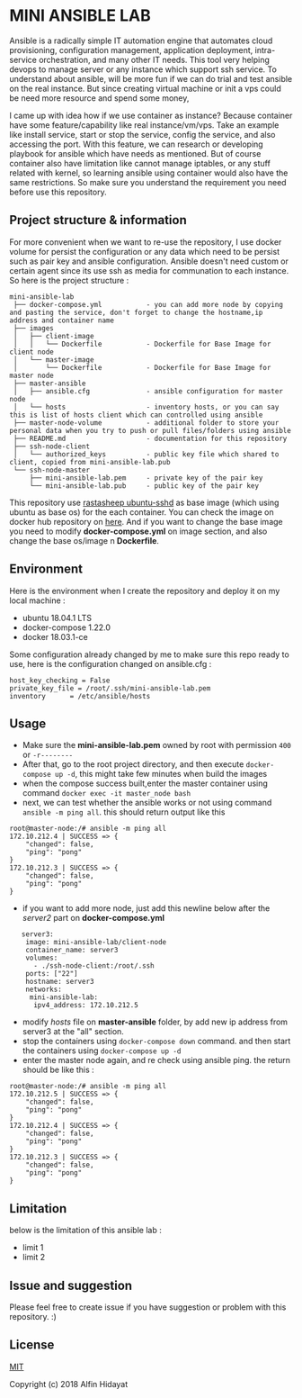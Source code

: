MINI ANSIBLE LAB
================
Ansible is a radically simple IT automation engine that automates cloud provisioning, configuration management, application deployment, intra-service orchestration, and many other IT needs. This tool very helping devops to manage server or any instance which support ssh service. To understand about ansible, will be more fun if we can do trial and test ansible on the real instance. But since creating virtual machine or init a vps could be need more resource and spend some money, 

I came up with idea how if we use container as instance? Because container have some feature/capability like real instance/vm/vps.  Take an example like install service, start or stop the service, config the service, and also accessing the port. With this feature, we can research or developing playbook for ansible which have needs as mentioned. But of course container also have limitation like cannot manage iptables, or any stuff related with kernel, so learning ansible using container would also have the same restrictions. So make sure you understand the requirement you need before use this repository.

Project structure & information
-------------------------------
For more convenient when we want to re-use the repository, I use docker volume for persist the configuration or any data which need to be persist such as pair key and ansible configuration. Ansible doesn't need custom or certain agent since its use ssh as media for communation to each instance. So here is the project structure :

```
mini-ansible-lab
 ├── docker-compose.yml           - you can add more node by copying and pasting the service, don't forget to change the hostname,ip address and container name
 ├── images
 │   ├── client-image
 │   │   └── Dockerfile           - Dockerfile for Base Image for client node
 │   └── master-image
 │       └── Dockerfile           - Dockerfile for Base Image for master node
 ├── master-ansible
 │   ├── ansible.cfg              - ansible configuration for master node
 │   └── hosts                    - inventory hosts, or you can say this is list of hosts client which can controlled using ansible
 ├── master-node-volume           - additional folder to store your personal data when you try to push or pull files/folders using ansible
 ├── README.md                    - documentation for this repository
 ├── ssh-node-client
 │   └── authorized_keys          - public key file which shared to client, copied from mini-ansible-lab.pub
 └── ssh-node-master
     ├── mini-ansible-lab.pem     - private key of the pair key
     └── mini-ansible-lab.pub     - public key of the pair key
```

This repository use <a href="https://github.com/rastasheep/ubuntu-sshd">rastasheep ubuntu-sshd</a> as base image (which using ubuntu as base os) for the each container. You can check the image on docker hub repository on <a href="https://github.com/rastasheep/ubuntu-sshd">here</a>. And if you want to change the base image you need to modify **docker-compose.yml** on image section, and also change the base os/image n **Dockerfile**.

Environment
-----------
Here is the environment when I create the repository and deploy it on my local machine :   
- ubuntu 18.04.1 LTS
- docker-compose 1.22.0
- docker 18.03.1-ce

Some configuration already changed by me to make sure this repo ready to use, here is the configuration
changed on ansible.cfg :
```
host_key_checking = False
private_key_file = /root/.ssh/mini-ansible-lab.pem
inventory      = /etc/ansible/hosts
```

Usage
-----
- Make sure the **mini-ansible-lab.pem** owned by root with permission `400` or `-r--------`
- After that, go to the root project directory, and then execute `docker-compose up -d`, this might take few minutes when build the images
- when the compose success built,enter the master container using command `docker exec -it master_node bash`
- next, we can test whether the ansible works or not using command `ansible -m ping all`. this should return output like this

```
root@master-node:/# ansible -m ping all
172.10.212.4 | SUCCESS => {
    "changed": false,
    "ping": "pong"
}
172.10.212.3 | SUCCESS => {
    "changed": false,
    "ping": "pong"
}
```

- if you want to add more node, just add this newline below after the _server2_ part on **docker-compose.yml**
```
   server3:
    image: mini-ansible-lab/client-node
    container_name: server3
    volumes:
      - ./ssh-node-client:/root/.ssh
    ports: ["22"]
    hostname: server3
    networks:
     mini-ansible-lab:
      ipv4_address: 172.10.212.5
```

- modify _hosts_ file on **master-ansible** folder, by add new ip address from server3 at the "all" section.
- stop the containers using `docker-compose down` command. and then start the containers using `docker-compose up -d`
- enter the master node again, and re check using ansible ping. the return should be like this :

```
root@master-node:/# ansible -m ping all
172.10.212.5 | SUCCESS => {
    "changed": false,
    "ping": "pong"
}
172.10.212.4 | SUCCESS => {
    "changed": false,
    "ping": "pong"
}
172.10.212.3 | SUCCESS => {
    "changed": false,
    "ping": "pong"
}
```

Limitation
----------
below is the limitation of this ansible lab :
- limit 1
- limit 2

Issue and suggestion
--------------------
Please feel free to create issue if you have suggestion or problem with this repository. :)

License
-------
<a href="https://opensource.org/licenses/MIT">MIT</a>

Copyright (c) 2018 Alfin Hidayat
